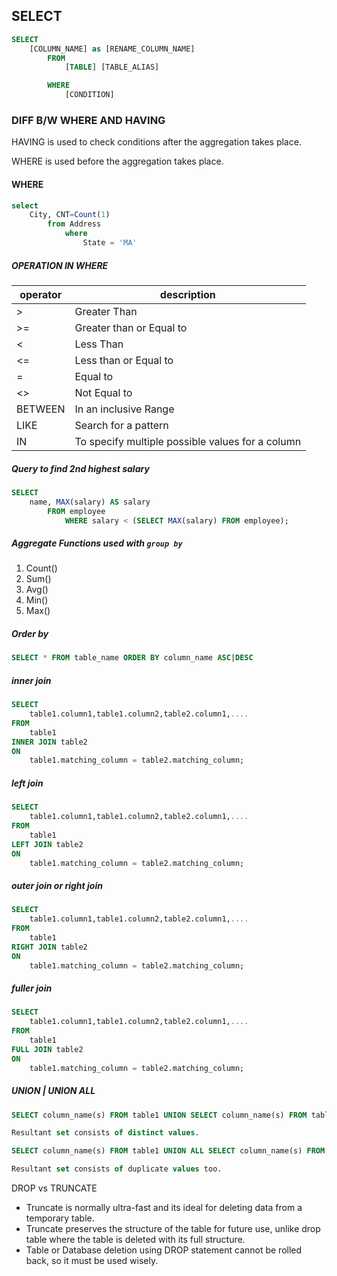 
## SELECT

```sql
SELECT
    [COLUMN_NAME] as [RENAME_COLUMN_NAME]
        FROM
            [TABLE] [TABLE_ALIAS]

        WHERE
            [CONDITION]
```

### DIFF B/W WHERE AND HAVING
HAVING is used to check conditions after the aggregation takes place.

WHERE is used before the aggregation takes place.


#### WHERE

```sql
select
    City, CNT=Count(1)
        from Address
            where
                State = 'MA'
```

##### OPERATION IN WHERE
|   operator  | description  |
| --- | --- |
| >	|Greater Than |
| >= |	Greater than or Equal to |
| <	| Less Than |
| <= |	Less than or Equal to |
| =	| Equal to |
| <> |	Not Equal to |
| BETWEEN |	In an inclusive Range |
| LIKE	| Search for a pattern |
| IN	| To specify multiple possible values for a column |


##### Query to find 2nd highest salary

```sql
SELECT
    name, MAX(salary) AS salary
        FROM employee
            WHERE salary < (SELECT MAX(salary) FROM employee);
```

##### Aggregate Functions used with `group by`

1) Count()
2) Sum()
3) Avg()
4) Min()
5) Max()

##### Order by

```sql
SELECT * FROM table_name ORDER BY column_name ASC|DESC
```


##### inner join
```sql
SELECT
    table1.column1,table1.column2,table2.column1,....
FROM
    table1
INNER JOIN table2
ON
    table1.matching_column = table2.matching_column;
```

##### left join

```sql
SELECT
    table1.column1,table1.column2,table2.column1,....
FROM
    table1
LEFT JOIN table2
ON
    table1.matching_column = table2.matching_column;

```


##### outer join or right join
```sql
SELECT
    table1.column1,table1.column2,table2.column1,....
FROM
    table1
RIGHT JOIN table2
ON
    table1.matching_column = table2.matching_column;
```


##### fuller join
```sql
SELECT
    table1.column1,table1.column2,table2.column1,....
FROM
    table1
FULL JOIN table2
ON
    table1.matching_column = table2.matching_column;
```


##### UNION | UNION ALL

```sql
SELECT column_name(s) FROM table1 UNION SELECT column_name(s) FROM table2;

Resultant set consists of distinct values.

SELECT column_name(s) FROM table1 UNION ALL SELECT column_name(s) FROM table2;

Resultant set consists of duplicate values too.
```


DROP vs TRUNCATE

* Truncate is normally ultra-fast and its ideal for deleting data from a temporary table.
* Truncate preserves the structure of the table for future use, unlike drop table where the table is deleted with its full structure.
* Table or Database deletion using DROP statement cannot be rolled back, so it must be used wisely.
